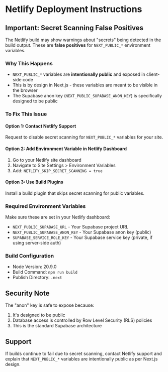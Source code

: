 # Netlify Deployment Instructions

## Important: Secret Scanning False Positives

The Netlify build may show warnings about "secrets" being detected in the build output. These are **false positives** for `NEXT_PUBLIC_*` environment variables.

### Why This Happens
- `NEXT_PUBLIC_*` variables are **intentionally public** and exposed in client-side code
- This is by design in Next.js - these variables are meant to be visible in the browser
- The Supabase anon key (`NEXT_PUBLIC_SUPABASE_ANON_KEY`) is specifically designed to be public

### To Fix This Issue

#### Option 1: Contact Netlify Support
Request to disable secret scanning for `NEXT_PUBLIC_*` variables for your site.

#### Option 2: Add Environment Variable in Netlify Dashboard
1. Go to your Netlify site dashboard
2. Navigate to Site Settings > Environment Variables
3. Add: `NETLIFY_SKIP_SECRET_SCANNING = true`

#### Option 3: Use Build Plugins
Install a build plugin that skips secret scanning for public variables.

### Required Environment Variables
Make sure these are set in your Netlify dashboard:
- `NEXT_PUBLIC_SUPABASE_URL` - Your Supabase project URL
- `NEXT_PUBLIC_SUPABASE_ANON_KEY` - Your Supabase anon key (public)
- `SUPABASE_SERVICE_ROLE_KEY` - Your Supabase service key (private, if using server-side auth)

### Build Configuration
- Node Version: 20.9.0
- Build Command: `npm run build`
- Publish Directory: `.next`

## Security Note
The "anon" key is safe to expose because:
1. It's designed to be public
2. Database access is controlled by Row Level Security (RLS) policies
3. This is the standard Supabase architecture

## Support
If builds continue to fail due to secret scanning, contact Netlify support and explain that `NEXT_PUBLIC_*` variables are intentionally public as per Next.js design.